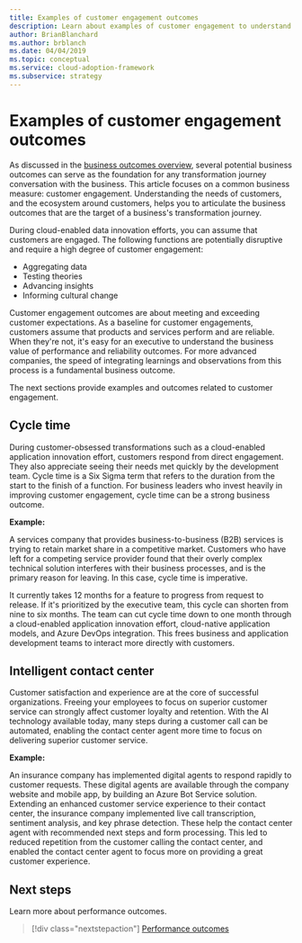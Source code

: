 ```yaml
---
title: Examples of customer engagement outcomes
description: Learn about examples of customer engagement to understand customer needs and the ecosystem around them during their business transformation journey.
author: BrianBlanchard
ms.author: brblanch
ms.date: 04/04/2019
ms.topic: conceptual
ms.service: cloud-adoption-framework
ms.subservice: strategy
---
```


<!-- cSpell:ignore ExakTime -->

# Examples of customer engagement outcomes

As discussed in the [business outcomes overview](./index.md), several potential business outcomes can serve as the foundation for any transformation journey conversation with the business. This article focuses on a common business measure: customer engagement. Understanding the needs of customers, and the ecosystem around customers, helps you to articulate the business outcomes that are the target of a business's transformation journey.

During cloud-enabled data innovation efforts, you can assume that customers are engaged. The following functions are potentially disruptive and require a high degree of customer engagement:

- Aggregating data
- Testing theories
- Advancing insights
- Informing cultural change

Customer engagement outcomes are about meeting and exceeding customer expectations. As a baseline for customer engagements, customers assume that products and services perform and are reliable. When they're not, it's easy for an executive to understand the business value of performance and reliability outcomes. For more advanced companies, the speed of integrating learnings and observations from this process is a fundamental business outcome.

The next sections provide examples and outcomes related to customer engagement.

## Cycle time

During customer-obsessed transformations such as a cloud-enabled application innovation effort, customers respond from direct engagement. They also appreciate seeing their needs met quickly by the development team. Cycle time is a Six Sigma term that refers to the duration from the start to the finish of a function. For business leaders who invest heavily in improving customer engagement, cycle time can be a strong business outcome.

**Example:**

A services company that provides business-to-business (B2B) services is trying to retain market share in a competitive market. Customers who have left for a competing service provider found that their overly complex technical solution interferes with their business processes, and is the primary reason for leaving. In this case, cycle time is imperative.

It currently takes 12 months for a feature to progress from request to release. If it's prioritized by the executive team, this cycle can shorten from nine to six months. The team can cut cycle time down to one month through a cloud-enabled application innovation effort, cloud-native application models, and Azure DevOps integration. This frees business and application development teams to interact more directly with customers.

## Intelligent contact center

Customer satisfaction and experience are at the core of successful organizations. Freeing your employees to focus on superior customer service can strongly affect customer loyalty and retention. With the AI technology available today, many steps during a customer call can be automated, enabling the contact center agent more time to focus on delivering superior customer service.

**Example:**

An insurance company has implemented digital agents to respond rapidly to customer requests. These digital agents are available through the company website and mobile app, by building an Azure Bot Service solution. Extending an enhanced customer service experience to their contact center, the insurance company implemented live call transcription, sentiment analysis, and key phrase detection. These help the contact center agent with recommended next steps and form processing. This led to reduced repetition from the customer calling the contact center, and enabled the contact center agent to focus more on providing a great customer experience.

## Next steps

Learn more about performance outcomes.

> [!div class="nextstepaction"]
> [Performance outcomes](./performance-outcomes.md)
